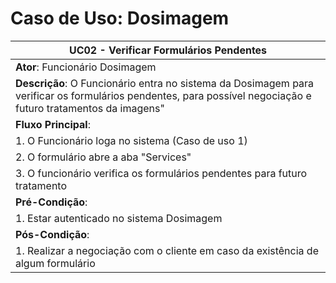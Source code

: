 # Caso de Uso: Dosimagem

| **UC02** - Verificar Formulários Pendentes |
|---|
| **Ator**: Funcionário Dosimagem |
| **Descrição**: O Funcionário entra no sistema da Dosimagem para verificar os formulários pendentes, para possível negociação e futuro tratamentos da imagens" |
| **Fluxo Principal**: |
| 1. O Funcionário loga no sistema (Caso de uso 1) |
| 2. O formulário abre a aba "Services" |
| 3. O funcionário verifica os formulários pendentes para futuro tratamento |
| **Pré-Condição**: |
| 1.  Estar autenticado no sistema Dosimagem |
| **Pós-Condição**: |
| 1.  Realizar a negociação com o cliente em caso da existência de algum formulário |
